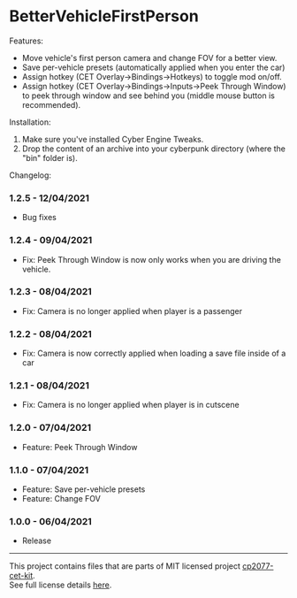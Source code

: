 # BetterVehicleFirstPerson

Features:

- Move vehicle's first person camera and change FOV for a better view.  
- Save per-vehicle presets (automatically applied when you enter the car)  
- Assign hotkey (CET Overlay->Bindings->Hotkeys) to toggle mod on/off.  
- Assign hotkey (CET Overlay->Bindings->Inputs->Peek Through Window) to peek through window and see behind you (middle mouse button is recommended).  


Installation:

1. Make sure you've installed Cyber Engine Tweaks.
2. Drop the content of an archive into your cyberpunk directory (where the "bin" folder is).

Changelog:

### 1.2.5 - 12/04/2021
- Bug fixes

### 1.2.4 - 09/04/2021
- Fix: ﻿Peek Through Window is now only works when you are driving the vehicle.

### 1.2.3 - 08/04/2021
- Fix: Camera is no longer applied when player is a passenger

### 1.2.2 - 08/04/2021
- Fix: Camera is now correctly applied when loading a save file inside of a car

### 1.2.1 - 08/04/2021
- Fix: Camera is no longer applied when player is in cutscene

### 1.2.0 - 07/04/2021
- Feature: Peek Through Window

### 1.1.0 - 07/04/2021
- Feature: Save per-vehicle presets
- Feature: Change FOV

### 1.0.0 - 06/04/2021
- Release

----

This project contains files that are parts of MIT licensed project [cp2077-cet-kit](https://github.com/psiberx/cp2077-cet-kit).  
See full license details [here](https://github.com/psiberx/cp2077-cet-kit/blob/main/LICENSE).  

